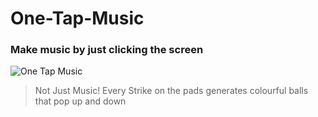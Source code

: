 # One-Tap-Music
<h3> Make music by just clicking the screen </h3>


![One Tap Music](https://user-images.githubusercontent.com/30544355/61281497-56f1b880-a7d7-11e9-9010-70fbac0aa16a.png)

<blockquote> Not Just Music! Every Strike on the pads generates colourful balls that pop up and down </blockquote>
